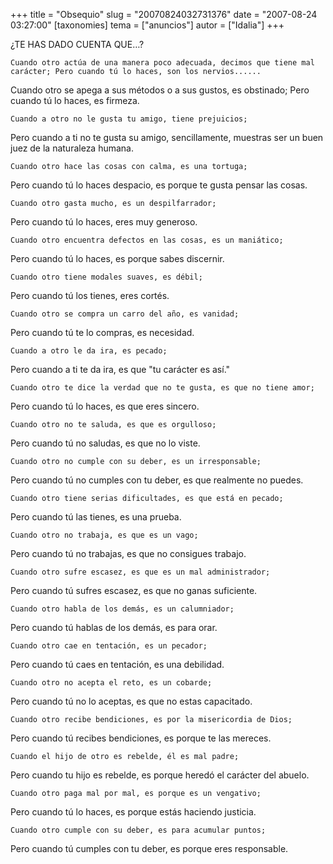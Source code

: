 +++
title = "Obsequio"
slug = "20070824032731376"
date = "2007-08-24 03:27:00"
[taxonomies]
tema = ["anuncios"]
autor = ["Idalia"]
+++

¿TE HAS DADO CUENTA QUE…?

    Cuando otro actúa de una manera poco adecuada, decimos que tiene mal carácter; Pero cuando tú lo haces, son los nervios......

<!-- more -->
Cuando otro se apega a sus métodos o a sus gustos, es obstinado; Pero
cuando tú lo haces, es firmeza.

    Cuando a otro no le gusta tu amigo, tiene prejuicios;

Pero cuando a ti no te gusta su amigo, sencillamente, muestras ser un
buen juez de la naturaleza humana.

    Cuando otro hace las cosas con calma, es una tortuga;

Pero cuando tú lo haces despacio, es porque te gusta pensar las cosas.

    Cuando otro gasta mucho, es un despilfarrador;

Pero cuando tú lo haces, eres muy generoso.

    Cuando otro encuentra defectos en las cosas, es un maniático;

Pero cuando tú lo haces, es porque sabes discernir.

    Cuando otro tiene modales suaves, es débil;

Pero cuando tú los tienes, eres cortés.

    Cuando otro se compra un carro del año, es vanidad;

Pero cuando tú te lo compras, es necesidad.

    Cuando a otro le da ira, es pecado;

Pero cuando a ti te da ira, es que "tu carácter es así."

    Cuando otro te dice la verdad que no te gusta, es que no tiene amor;

Pero cuando tú lo haces, es que eres sincero.

    Cuando otro no te saluda, es que es orgulloso;

Pero cuando tú no saludas, es que no lo viste.

    Cuando otro no cumple con su deber, es un irresponsable;

Pero cuando tú no cumples con tu deber, es que realmente no puedes.

    Cuando otro tiene serias dificultades, es que está en pecado;

Pero cuando tú las tienes, es una prueba.

    Cuando otro no trabaja, es que es un vago;

Pero cuando tú no trabajas, es que no consigues trabajo.

    Cuando otro sufre escasez, es que es un mal administrador;

Pero cuando tú sufres escasez, es que no ganas suficiente.

    Cuando otro habla de los demás, es un calumniador;

Pero cuando tú hablas de los demás, es para orar.

    Cuando otro cae en tentación, es un pecador;

Pero cuando tú caes en tentación, es una debilidad.

    Cuando otro no acepta el reto, es un cobarde;

Pero cuando tú no lo aceptas, es que no estas capacitado.

    Cuando otro recibe bendiciones, es por la misericordia de Dios;

Pero cuando tú recibes bendiciones, es porque te las mereces.

    Cuando el hijo de otro es rebelde, él es mal padre;

Pero cuando tu hijo es rebelde, es porque heredó el carácter del abuelo.

    Cuando otro paga mal por mal, es porque es un vengativo;

Pero cuando tú lo haces, es porque estás haciendo justicia.

    Cuando otro cumple con su deber, es para acumular puntos;

Pero cuando tú cumples con tu deber, es porque eres responsable.

